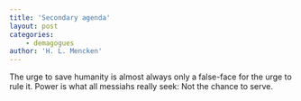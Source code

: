 ```yaml
---
title: 'Secondary agenda'
layout: post
categories:
    - demagogues
author: 'H. L. Mencken'
---
```


The urge to save humanity is almost always only a false-face for the urge to rule it. Power is what all messiahs really seek: Not the chance to serve.